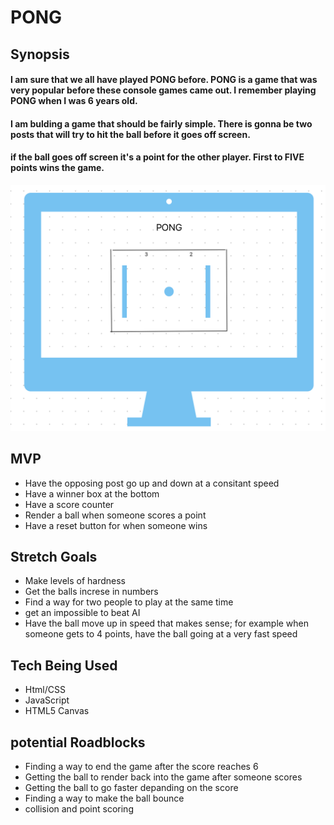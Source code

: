# PONG
##  Synopsis
#### I am sure that we all have played PONG before. PONG is a game that was very popular before these console games came out. I remember playing PONG when I was 6 years old. 


#### I am bulding a game that should be fairly simple. There is gonna be two posts that will try to hit the ball before it goes off screen. 


#### if the ball goes off screen it's a point for the other player. First to __FIVE__ points wins the game. 


![WireFrame](./wireframe.png)

## MVP
* Have the opposing post go up and down at a consitant speed
* Have a winner box at the bottom
* Have a score counter 
* Render a ball when someone scores a point
* Have a reset button for when someone wins

## Stretch Goals
* Make levels of hardness
* Get the balls increse in numbers
* Find a way for two people to play at the same time
* get an impossible to beat AI
* Have the ball move up in speed that makes sense; for example when someone gets to 4 points, have the ball going at a very fast speed

## Tech Being Used
* Html/CSS
* JavaScript
* HTML5 Canvas
## potential Roadblocks
* Finding a way to end the game after the score reaches 6
* Getting the ball to render back into the game after someone scores
* Getting the ball to go faster depanding on the score
* Finding a way to make the ball bounce
* collision and point scoring